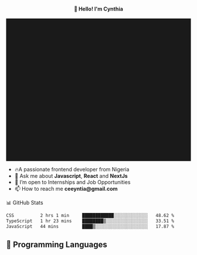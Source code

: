 <h4 align="center">👋 Hello! I'm Cynthia</h4>

<hr style="height:10%; margin-left:0; margin-right:0;" />

<div align="left">
  <ul>
  <li>🔥A passionate frontend developer from Nigeria</li>
  <li>💬 Ask me about <strong>Javascript</strong>, <strong>React</strong> and <strong> NextJs</strong></li>
  <li>👯 I’m open to Internships and Job Opportunities</li>
  <li>📫 How to reach me <strong>ceeyntia@gmail.com</strong></li>
</ul>
</div
  
## 📊 GitHub Stats

<!--START_SECTION:waka-->

```txt
CSS          2 hrs 1 min     ████████████░░░░░░░░░░░░░   48.62 %
TypeScript   1 hr 23 mins    ████████▒░░░░░░░░░░░░░░░░   33.51 %
JavaScript   44 mins         ████▒░░░░░░░░░░░░░░░░░░░░   17.87 %
```

<!--END_SECTION:waka-->

## 💬 Programming Languages

<!--START_SECTION:languages-->
<!--END_SECTION:languages-->
